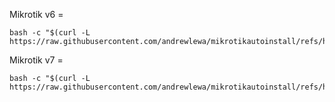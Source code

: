 

Mikrotik v6 = 
```shell
bash -c "$(curl -L https://raw.githubusercontent.com/andrewlewa/mikrotikautoinstall/refs/heads/main/installv6.sh)"
```
Mikrotik v7 = 
```shell
bash -c "$(curl -L https://raw.githubusercontent.com/andrewlewa/mikrotikautoinstall/refs/heads/main/installv7.sh)"
```
